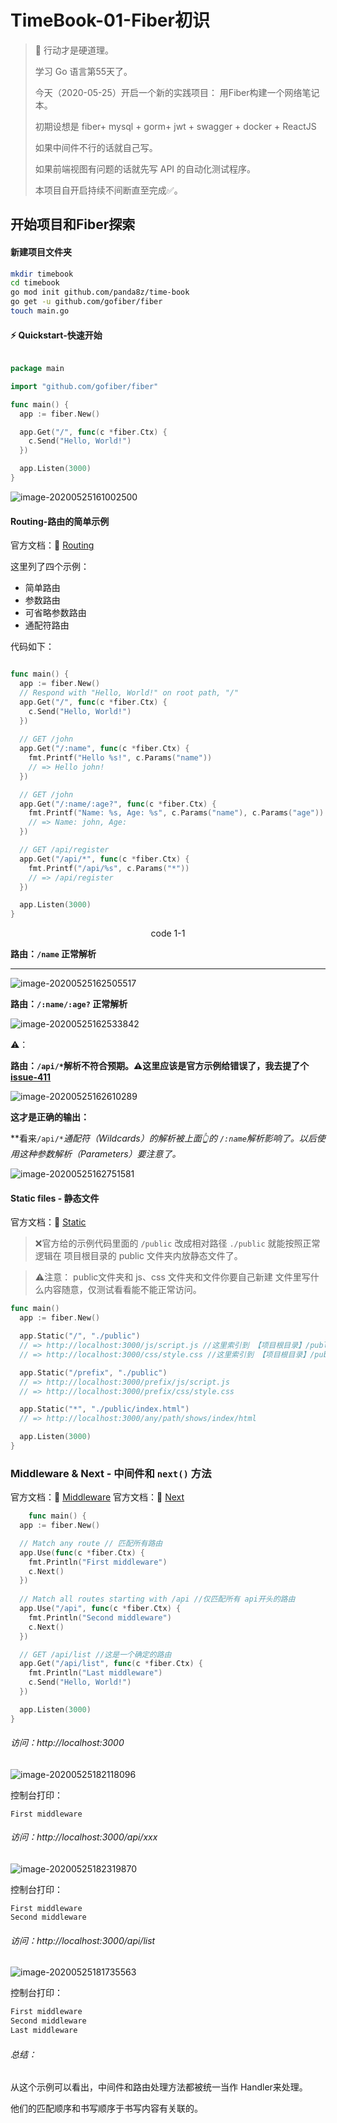 # TimeBook-01-Fiber初识



> 🚗 行动才是硬道理。
>
> 学习 Go 语言第55天了。
>
> 今天（2020-05-25）开启一个新的实践项目： 用Fiber构建一个网络笔记本。
>
> 初期设想是 fiber+ mysql + gorm+ jwt  + swagger + docker  + ReactJS 
>
> 如果中间件不行的话就自己写。
>
> 如果前端视图有问题的话就先写 API 的自动化测试程序。
>
> 本项目自开启持续不间断直至完成✅。



## 开始项目和Fiber探索

#### 新建项目文件夹


```bash
mkdir timebook
cd timebook
go mod init github.com/panda8z/time-book
go get -u github.com/gofiber/fiber
touch main.go
```
#### ⚡️ Quickstart-快速开始

```go

package main

import "github.com/gofiber/fiber"

func main() {
  app := fiber.New()

  app.Get("/", func(c *fiber.Ctx) {
    c.Send("Hello, World!")
  })

  app.Listen(3000)
}

```



![image-20200525161002500](TimeBook-01-项目初始化/image-20200525161002500.png)



#### Routing-路由的简单示例



官方文档：📖 [Routing](https://docs.gofiber.io/#basic-routing)

这里列了四个示例：

- 简单路由
- 参数路由
- 可省略参数路由
- 通配符路由

代码如下：

```go 

func main() {
  app := fiber.New()
  // Respond with "Hello, World!" on root path, "/"
  app.Get("/", func(c *fiber.Ctx) {
    c.Send("Hello, World!")
  })
  
  // GET /john
  app.Get("/:name", func(c *fiber.Ctx) {
    fmt.Printf("Hello %s!", c.Params("name"))
    // => Hello john!
  })

  // GET /john
  app.Get("/:name/:age?", func(c *fiber.Ctx) {
    fmt.Printf("Name: %s, Age: %s", c.Params("name"), c.Params("age"))
    // => Name: john, Age:
  })

  // GET /api/register
  app.Get("/api/*", func(c *fiber.Ctx) {
    fmt.Printf("/api/%s", c.Params("*"))
    // => /api/register
  })

  app.Listen(3000)
}
```

<p align="center">code 1-1</p>



**路由：`/name` 正常解析**

****

![image-20200525162505517](TimeBook-01-项目初始化/image-20200525162505517.png)



**路由：`/:name/:age?` 正常解析**

![image-20200525162533842](TimeBook-01-项目初始化/image-20200525162533842.png)

⚠️：

**路由：`/api/*`解析不符合预期。⚠️这里应该是官方示例给错误了，我去提了个[issue-411](https://github.com/gofiber/fiber/issues/411)**

![image-20200525162610289](TimeBook-01-项目初始化/image-20200525162610289.png)

**这才是正确的输出：**

**看来`/api/*`*通配符（Wildcards）*的解析被上面👆的 `/:name`解析影响了。以后使用这种*参数解析（Parameters）*要注意了。**

![image-20200525162751581](TimeBook-01-项目初始化/image-20200525162751581.png)



#### Static files - 静态文件

官方文档：📖 [Static](https://docs.gofiber.io/application#static)

> ❌官方给的示例代码里面的 `/public` 改成相对路径 `./public` 就能按照正常逻辑在 项目根目录的 public 文件夹内放静态文件了。



> ⚠️注意： public文件夹和 js、css 文件夹和文件你要自己新建 文件里写什么内容随意，仅测试看看能不能正常访问。

```go
func main() 
  app := fiber.New()

  app.Static("/", "./public")
  // => http://localhost:3000/js/script.js //这里索引到 【项目根目录】/public/js/script.js 
  // => http://localhost:3000/css/style.css //这里索引到 【项目根目录】/public/css/style.css

  app.Static("/prefix", "./public")
  // => http://localhost:3000/prefix/js/script.js
  // => http://localhost:3000/prefix/css/style.css

  app.Static("*", "./public/index.html")
  // => http://localhost:3000/any/path/shows/index/html

  app.Listen(3000)
}
```





### Middleware & Next - 中间件和 `next()` 方法

官方文档：📖 [Middleware](https://docs.gofiber.io/routing#middleware)
官方文档：📖 [Next](https://docs.gofiber.io/context#next)

```go
	func main() {
  app := fiber.New()

  // Match any route // 匹配所有路由
  app.Use(func(c *fiber.Ctx) {
    fmt.Println("First middleware")
    c.Next()
  })
  
  // Match all routes starting with /api //仅匹配所有 api开头的路由
  app.Use("/api", func(c *fiber.Ctx) {
    fmt.Println("Second middleware")
    c.Next()
  })

  // GET /api/list //这是一个确定的路由
  app.Get("/api/list", func(c *fiber.Ctx) {
    fmt.Println("Last middleware")
    c.Send("Hello, World!")
  })

  app.Listen(3000)
}
```



###### 访问：http://localhost:3000

![image-20200525182118096](TimeBook-01-项目初始化/image-20200525182118096.png)



控制台打印：

```
First middleware
```



###### 访问：http://localhost:3000/api/xxx

![image-20200525182319870](TimeBook-01-项目初始化/image-20200525182319870.png)

控制台打印：

```
First middleware
Second middleware
```



###### 访问：http://localhost:3000/api/list

![image-20200525181735563](TimeBook-01-项目初始化/image-20200525181735563.png)

控制台打印：

```bash
First middleware
Second middleware
Last middleware
```

###### 总结：

从这个示例可以看出，中间件和路由处理方法都被统一当作 Handler来处理。

他们的匹配顺序和书写顺序于书写内容有关联的。

 

